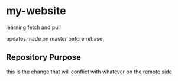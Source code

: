 # my-website
learning
fetch and pull


updates made on master before rebase

## Repository Purpose
this is the change that will conflict with
whatever on the remote side
